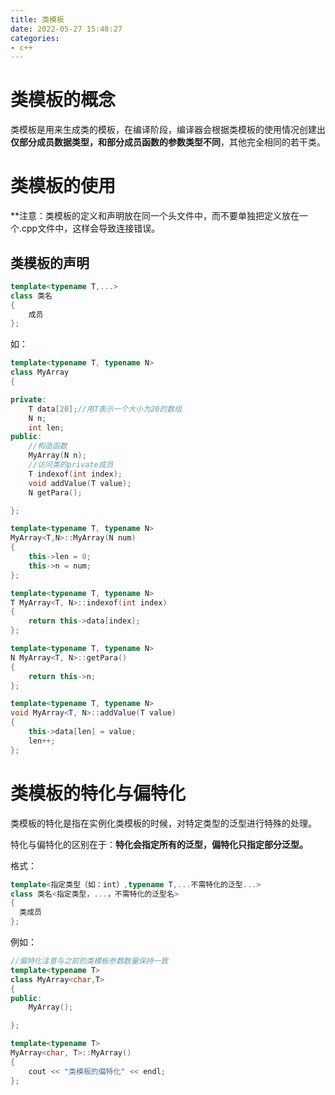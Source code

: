 ```yaml
---
title: 类模板
date: 2022-05-27 15:48:27
categories:
- c++
---
```


# 类模板的概念

类模板是用来生成类的模板，在编译阶段，编译器会根据类模板的使用情况创建出**仅部分成员数据类型，和部分成员函数的参数类型不同**，其他完全相同的若干类。



# 类模板的使用

**注意：类模板的定义和声明放在同一个头文件中，而不要单独把定义放在一个.cpp文件中，这样会导致连接错误。

## 类模板的声明

```c++
template<typename T,...>
class 类名
{
    成员
};
```

如：

```c++
template<typename T, typename N>
class MyArray
{

private:
	T data[20];//用T表示一个大小为20的数组
	N n;
	int len;
public:
	//构造函数
	MyArray(N n);
	//访问类的private成员
	T indexof(int index);
	void addValue(T value);
	N getPara();

};

template<typename T, typename N>
MyArray<T,N>::MyArray(N num)
{
	this->len = 0;
	this->n = num;
};

template<typename T, typename N>
T MyArray<T, N>::indexof(int index)
{
	return this->data[index];
};

template<typename T, typename N>
N MyArray<T, N>::getPara() 
{
	return this->n;
};

template<typename T, typename N>
void MyArray<T, N>::addValue(T value)
{
	this->data[len] = value;
	len++;
};
```



# 类模板的特化与偏特化

类模板的特化是指在实例化类模板的时候，对特定类型的泛型进行特殊的处理。  

特化与偏特化的区别在于：**特化会指定所有的泛型，偏特化只指定部分泛型。**

格式：

```c++
template<指定类型（如：int）,typename T,...不需特化的泛型...>
class 类名<指定类型，...，不需特化的泛型名>
{
  类成员  
};
```

例如：

```c++
//偏特化注意与之前的类模板参数数量保持一致
template<typename T>
class MyArray<char,T>
{
public:
	MyArray();

};

template<typename T>
MyArray<char, T>::MyArray() 
{
	cout << "类模板的偏特化" << endl;
};

```


